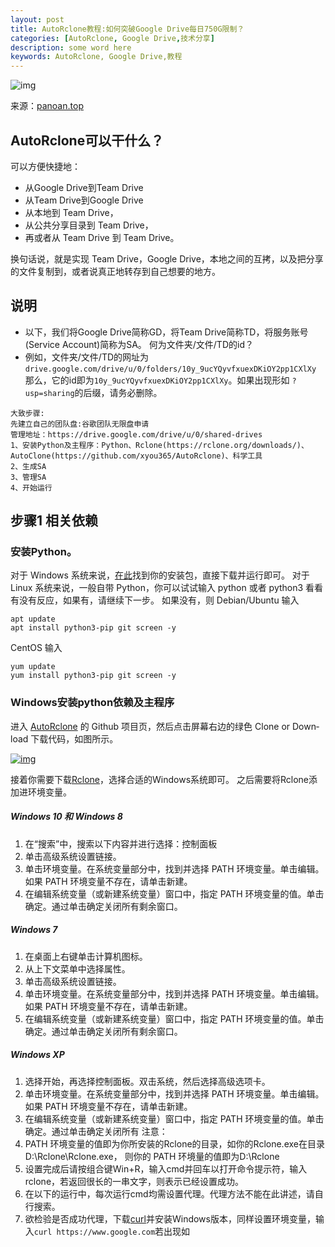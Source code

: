 ```yaml
---
layout: post
title: AutoRclone教程:如何突破Google Drive每日750G限制？
categories: [AutoRclone, Google Drive,技术分享]
description: some word here
keywords: AutoRclone, Google Drive,教程
---
```


![img](http://jiangjiawei.epizy.com/wp-content/uploads/2020/06/computer-2786081_640.jpg)

来源：[panoan.top](https://panoan.top/)

## AutoRclone可以干什么？

可以方便快捷地：

- 从Google Drive到Team Drive
- 从Team Drive到Google Drive
- 从本地到 Team Drive，
- 从公共分享目录到 Team Drive，
- 再或者从 Team Drive 到 Team Drive。

换句话说，就是实现 Team Drive，Google Drive，本地之间的互拷，以及把分享的文件复制到，或者说真正地转存到自己想要的地方。

## 说明

- 以下，我们将Google Drive简称GD，将Team Drive简称TD，将服务账号(Service Account)简称为SA。
  何为文件夹/文件/TD的id？
- 例如，文件夹/文件/TD的网址为`drive.google.com/drive/u/0/folders/10y_9ucYQyvfxuexDKiOY2pp1CXlXy`
  那么，它的id即为`10y_9ucYQyvfxuexDKiOY2pp1CXlXy`。如果出现形如 `?usp=sharing`的后缀，请务必删除。

```
大致步骤:
先建立自己的团队盘:谷歌团队无限盘申请
管理地址：https://drive.google.com/drive/u/0/shared-drives
1、安装Python及主程序：Python、Rclone(https://rclone.org/downloads/)、AutoClone(https://github.com/xyou365/AutoRclone)、科学工具
2、生成SA
3、管理SA
4、开始运行
```

## 步骤1 相关依赖

### 安装Python。

对于 Win­dows 系统来说，[在此](https://www.python.org/downloads/)找到你的安装包，直接下载并运行即可。
对于 Linux 系统来说，一般自带 Python，你可以试试输入 python 或者 python3 看看有没有反应，如果有，请继续下一步。
如果没有，则 De­bian/​Ubuntu 输入

```
apt update
apt install python3-pip git screen -y
```

Cen­tOS 输入

```
yum update
yum install python3-pip git screen -y
```

### Windows安装python依赖及主程序

进入 [AutoRclone](https://github.com/xyou365/AutoRclone) 的 Github 项目页，然后点击屏幕右边的绿色 Clone or Down­load 下载代码，如图所示。

[![img](http://panoan.top/usr/uploads/2020/03/289240866.png#vwid=1020&vhei=338)](http://panoan.top/usr/uploads/2020/03/289240866.png#vwid=1020&vhei=338)

接着你需要下载[Rclone](https://rclone.org/downloads/)，选择合适的Windows系统即可。
之后需要将Rclone添加进环境变量。

##### Windows 10 和 Windows 8

1. 在“搜索”中，搜索以下内容并进行选择：控制面板
2. 单击高级系统设置链接。
3. 单击环境变量。在系统变量部分中，找到并选择 PATH 环境变量。单击编辑。如果 PATH 环境变量不存在，请单击新建。
4. 在编辑系统变量（或新建系统变量）窗口中，指定 PATH 环境变量的值。单击确定。通过单击确定关闭所有剩余窗口。

##### Windows 7

1. 在桌面上右键单击计算机图标。
2. 从上下文菜单中选择属性。
3. 单击高级系统设置链接。
4. 单击环境变量。在系统变量部分中，找到并选择 PATH 环境变量。单击编辑。如果 PATH 环境变量不存在，请单击新建。
5. 在编辑系统变量（或新建系统变量）窗口中，指定 PATH 环境变量的值。单击确定。通过单击确定关闭所有剩余窗口。

##### Windows XP

1. 选择开始，再选择控制面板。双击系统，然后选择高级选项卡。
2. 单击环境变量。在系统变量部分中，找到并选择 PATH 环境变量。单击编辑。如果 PATH 环境变量不存在，请单击新建。
3. 在编辑系统变量（或新建系统变量）窗口中，指定 PATH 环境变量的值。单击确定。通过单击确定关闭所有
   注意：
4. PATH 环境变量的值即为你所安装的Rclone的目录，如你的Rclone.exe在目录D:\Rclone\Rclone.exe， 则你的 PATH 环境量的值即为D:\Rclone
5. 设置完成后请按组合键Win+R，输入cmd并回车以打开命令提示符，输入rclone，若返回很长的一串文字，则表示已经设置成功。
6. 在以下的运行中，每次运行cmd均需设置代理。代理方法不能在此讲述，请自行搜索。
7. 欲检验是否成功代理，下载[curl](https://curl.haxx.se/download.html)并安装Windows版本，同样设置环境变量，输入`curl https://www.google.com`若出现如<title>等字样，则表示已成功设置代理。

假设我们已经下载好并且解压好的 Au­toR­clone 在目录 D:/Au­toR­clone 下
在命令行中，输入

```
cd D:/AutoRclone
pip3 install -r requirements.txt
```

Win­dows 中可能显示为 D:\Au­toR­clone，即斜杠方向相反。无需刻意选择，在 cmd 中，两者都是可行的。
此举是为了使你的命令行在 D:/​Au­toR­clone 下进行相关操作。(形象化的说法：先把你的大刀移到 Au­toR­clone 面前！)

### Linux安装python依赖及主程序

#### 对于Debian/Ubuntu系统

只需输入如下命令：

```
sudo apt-get install screen git && curl https://rclone.org/install.sh | sudo bash
sudo git clone https://github.com/xyou365/AutoRclone && cd AutoRclone && sudo pip3 install -r requirements.txt
```

#### 对于CentOS系统

输入

```
yum install curl
yum install screen
yum install git
curl https://rclone.org/install.sh | sudo bash
sudo git clone https://github.com/xyou365/AutoRclone && cd AutoRclone && sudo pip3 install -r requirements.txt
```

## 步骤2 生成SA

### 为什么要生成SA呢？

我们每一个账户都有 750G 的限制，Au­toR­clone 目的在于当一个账号限额达到之后，切换至下一个。
服务账户就是这样的账户，在服务账户的帮助下我们无需大量创建 Google 账户来达到切换的目的。
你可以把服务账户理解为你的小兵，小兵有了，自然不需要一个又一个的将军了。

```
*提示 timeout 踩了好久好久的坑（Shadowsocks）
pathon3只能使用http请求
用这个来测试是否已经出去了。
curl -vv http://www.google.com
首先 set 一个变量只能set一项 已经规定http_proxy=http了 就不能 规定http_proxy=socks5
所以通常我只用下面两项
set http_proxy=http://127.0.0.1:1080
set https_proxy=http://127.0.0.1:1080
最后 路由器的http_proxy不是7890 ，强行在cmd规定http_proxy，也会报错。
```

### 如何生成Service Account

#### 开启Drive API

首先开启 [Drive API](https://developers.google.com/drive/api/v3/quickstart/python) 并将 cre­den­tials.json 保存到你的 Au­toR­clone 目录下面，如图所示

[![img](https://img.vim-cn.com/46/a41db9c3b2b25ef86f5c55db3778544d854580.jpg#vwid=740&vhei=601)](https://img.vim-cn.com/46/a41db9c3b2b25ef86f5c55db3778544d854580.jpg#vwid=740&vhei=601)

DOWNLOAD键你总该认识吧！

**以下步骤如果输入 python3 没有反应，请输入 python 或者 py3**
如果你之前没创建过项目，直接运行

```
python3 gen_sa_accounts.py --quick-setup 5
```

- 创建6个项目（项目0到项目5）
- 开启相关的服务
- 创建600个service accounts（6个项目，每个项目100个）
- 将600个service accounts的授权文件下载到accounts文件夹下面

#### 创建Service Account

如果你已经有 N 个项目，现需要创建新的项目并在新的项目中创建 ser­vice ac­counts，直接运行

```
python3 gen_sa_accounts.py --quick-setup 2 --new-only
```

- 额外创建2个项目（项目N+1到项目N+2）
- 开启相关的服务
- 创建200个service accounts（2个项目，每个项目100个）
- 将200个service accounts的授权文件下载到accounts文件夹下面

如果你想用已有的项目来创建 ser­vice ac­counts（不创建新的项目），直接运行

```
python3 gen_sa_accounts.py --quick-setup -1
```

注意这会覆盖掉已有的 ser­vice ac­counts
顺利完成后，Au­toR­clone 文件下面的 ac­counts 文件夹下会有很多的 json 文件。

***推荐使用\*** `python3 gen_sa_accounts.py --quick-setup 1`***一个项目 = 100 个 sa=750GB\*100=75T，一天 75T 足够了\***
**并且，随意创建多个项目的话，需要一个月后才能删除，且每个账户均有项目个数上限。**

## 步骤3 管理SA

好了，现在你已经创建好了 SA (你的小兵们)。
你可以在 [Google APIs](https://console.developers.google.com/apis/dashboard) 看到你的项目及 SA。
注意：

1. 每个项目里有100个SA
2. 点击此处可以看到你某个项目下的SA的秘钥及地址
3. 点击此处可以看到你的全部项目
4. 有的人可能想问，怎么我只有两个项目200个SA，却有500个json？
   那是因为你浏览项目的时候需要点击“全部”。

[![img](http://panoan.top/usr/uploads/2020/03/3556380987.png#vwid=235&vhei=126)](http://panoan.top/usr/uploads/2020/03/3556380987.png#vwid=235&vhei=126)

有两种方式可以管理你的 SA。

### 方法一：直接加入团队盘

此方法极度不推荐，仅对本地上传比较方便。**极度不推荐！**
将 ser­vice ac­counts 加入到源 Team Drive

```
python3 add_to_team_drive.py -d SharedTeamDriveSrcID
```

将 ser­vice ac­counts 加入到目标 Team Drive

```
python3 add_to_team_drive.py -d SharedTeamDriveDstID
```

### 方法二：利用Group管理

我们这里用到了 Google Groups。

> Of­fi­cial lim­its to the mem­bers of Team Drive (Limit for in­di­vid­u­als and groups di­rectly added as mem­bers is 600).
> 每个 Google Group 只能添加 600 个账户

### 对于G Suite管理员

按照[官方步骤](https://developers.google.com/admin-sdk/directory/v1/quickstart/python)开启 Di­rec­tory API，将生成的 json 文件保存到 cre­den­tials 文件下。
在[控制面版](https://support.google.com/a/answer/33343?hl=en)里面创建一个群组，创建好你会获得一个类似域名邮箱的地址 sa@your­do­main.com
利用 API 将 ser­vice ac­counts 加入 Google Groups

```
python3 add_to_google_group.py -g sa@yourdomain.com
```

其中 `sa@yourdomain.com` 中的 sa 可以为你想要的任何名称。
如果想看参数的具体含义，直接运行 python3 ad­d_­to_­google_­group.py -h

### 对于普通Google账号

直接创建一个 [Google Group](https://groups.google.com/) 然后手动地将 ser­vice ac­counts 对应的邮箱地址（可以在步骤三中的注意 2 处找到，复制下来到 ex­cel 里整理一下即可）挨个加进去。但每次只能加 10 个（以英文逗号 “,” 作为两个邮箱之间的间隔），每 24 小时只能加 100 个。
group 有一个邮箱地址，请牢记，接下来需要用到

## 步骤四：开始运行

你的准备工作已经全部做好。开始运行吧！

#### 拷贝

```
python3 rclone_sa_magic.py -s SourceID -d DestinationID -dp DestinationPathName -b 1 -e 600
```

如果想看参数的具体含义，直接运行 `python3 rclone_sa_magic.py -h`
`-b` 是你开始的 SA，`-e` 是你结束的 SA。比如我今天已经把前十个的限额用满了，那我 `-b 11` 即可。
每个服务账号的限额在二十四小时后重置。
特别地，如果想多开，请用 – p 参数给不同的复制任务指定不同的端口
如果发现拷贝内容明显少于源 Team Drive 里面的内容，那么你可能碰到 Bug 了，请给上运行参数再加上 `--disable_list_r`
如果你一开始就碰到了

```
Failed to rc: connection failed: Post http://localhost:5572/core/stats: dial tcp :5572: connectex: No connection could be made because the target machine actively refused it.
```

那么可能是权限或者路径导致 Rclone 任务都没跑起来，请观察日志文件 log_r­clone.txt，并请先将 Au­toR­clone 目录下的 rclone.conf 复制到 Rclone 目录下，并结合如下简单命令检查出原因 `rclone --config rclone.conf size --disable ListR src001:`，`rclone --config rclone.conf size --disable ListR dst001:`

#### 上传

```
python3 rclone_sa_magic.py -sp YourLocalPath -d DestinationID -dp DestinationPath
```